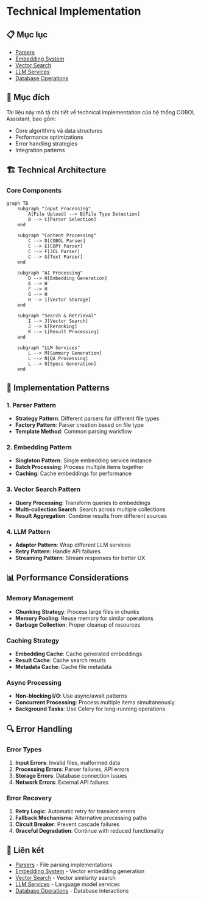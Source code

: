# Technical Implementation

## 📋 Mục lục

- [Parsers](./parsers.md)
- [Embedding System](./embeddings.md)
- [Vector Search](./vector-search.md)
- [LLM Services](./llm-services.md)
- [Database Operations](./database-ops.md)

## 🎯 Mục đích

Tài liệu này mô tả chi tiết về technical implementation của hệ thống COBOL Assistant, bao gồm:
- Core algorithms và data structures
- Performance optimizations
- Error handling strategies
- Integration patterns

## 🏗️ Technical Architecture

### Core Components

```mermaid
graph TB
    subgraph "Input Processing"
        A[File Upload] --> B[File Type Detection]
        B --> C[Parser Selection]
    end
    
    subgraph "Content Processing"
        C --> D[COBOL Parser]
        C --> E[COPY Parser]
        C --> F[JCL Parser]
        C --> G[Text Parser]
    end
    
    subgraph "AI Processing"
        D --> H[Embedding Generation]
        E --> H
        F --> H
        G --> H
        H --> I[Vector Storage]
    end
    
    subgraph "Search & Retrieval"
        I --> J[Vector Search]
        J --> K[Reranking]
        K --> L[Result Processing]
    end
    
    subgraph "LLM Services"
        L --> M[Summary Generation]
        L --> N[QA Processing]
        L --> O[Specs Generation]
    end
```

## 🔧 Implementation Patterns

### 1. Parser Pattern
- **Strategy Pattern**: Different parsers for different file types
- **Factory Pattern**: Parser creation based on file type
- **Template Method**: Common parsing workflow

### 2. Embedding Pattern
- **Singleton Pattern**: Single embedding service instance
- **Batch Processing**: Process multiple items together
- **Caching**: Cache embeddings for performance

### 3. Vector Search Pattern
- **Query Processing**: Transform queries to embeddings
- **Multi-collection Search**: Search across multiple collections
- **Result Aggregation**: Combine results from different sources

### 4. LLM Pattern
- **Adapter Pattern**: Wrap different LLM services
- **Retry Pattern**: Handle API failures
- **Streaming Pattern**: Stream responses for better UX

## 📊 Performance Considerations

### Memory Management
- **Chunking Strategy**: Process large files in chunks
- **Memory Pooling**: Reuse memory for similar operations
- **Garbage Collection**: Proper cleanup of resources

### Caching Strategy
- **Embedding Cache**: Cache generated embeddings
- **Result Cache**: Cache search results
- **Metadata Cache**: Cache file metadata

### Async Processing
- **Non-blocking I/O**: Use async/await patterns
- **Concurrent Processing**: Process multiple items simultaneously
- **Background Tasks**: Use Celery for long-running operations

## 🔍 Error Handling

### Error Types
1. **Input Errors**: Invalid files, malformed data
2. **Processing Errors**: Parser failures, API errors
3. **Storage Errors**: Database connection issues
4. **Network Errors**: External API failures

### Error Recovery
1. **Retry Logic**: Automatic retry for transient errors
2. **Fallback Mechanisms**: Alternative processing paths
3. **Circuit Breaker**: Prevent cascade failures
4. **Graceful Degradation**: Continue with reduced functionality

## 🔗 Liên kết

- [Parsers](./parsers.md) - File parsing implementations
- [Embedding System](./embeddings.md) - Vector embedding generation
- [Vector Search](./vector-search.md) - Vector similarity search
- [LLM Services](./llm-services.md) - Language model services
- [Database Operations](./database-ops.md) - Database interactions
